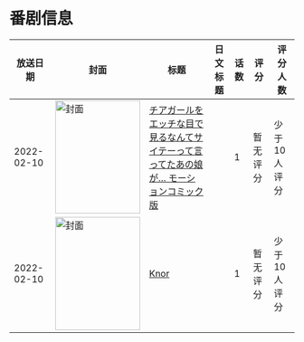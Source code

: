 # 番剧信息

|放送日期|封面|标题|日文标题|话数|评分|评分人数|
|---|---|---|---|---|---|---|
|2022-02-10|<img src="/img/no_icon_subject.png" alt="封面" style="width:150px;height:200px;object-fit:cover;">|[チアガールをエッチな目で見るなんてサイテーって言ってたあの娘が… モーションコミック版](https://bangumi.tv/subject/403119)||1|暂无评分|少于10人评分|
|2022-02-10|<img src="//lain.bgm.tv/pic/cover/c/03/88/450679_N93PO.jpg" alt="封面" style="width:150px;height:200px;object-fit:cover;">|[Knor](https://bangumi.tv/subject/450679)||1|暂无评分|少于10人评分|
